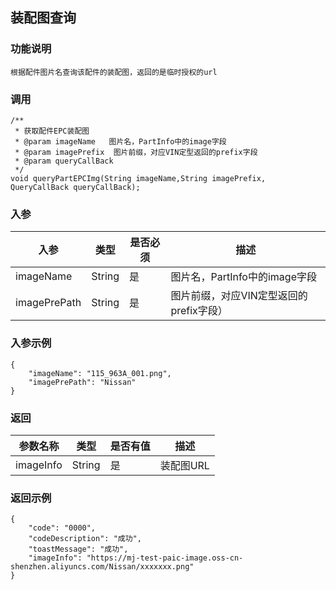 ## 装配图查询
### 功能说明
    根据配件图片名查询该配件的装配图，返回的是临时授权的url

### 调用
```
/**
 * 获取配件EPC装配图
 * @param imageName   图片名，PartInfo中的image字段
 * @param imagePrefix  图片前缀，对应VIN定型返回的prefix字段
 * @param queryCallBack
 */
void queryPartEPCImg(String imageName,String imagePrefix, QueryCallBack queryCallBack);
```
### 入参
| 入参 | 类型 |是否必须|描述|
| --- | --- |----|----|
|imageName|String |是|图片名，PartInfo中的image字段|
|imagePrePath|String |是|图片前缀，对应VIN定型返回的prefix字段）|

### 入参示例
```
{
	"imageName": "115_963A_001.png",
	"imagePrePath": "Nissan"
}
```
### 返回
| 参数名称 | 类型|是否有值|描述|
| --- | --- |----|----|
|imageInfo|String|是|装配图URL|


### 返回示例
```
{
	"code": "0000",
	"codeDescription": "成功",
	"toastMessage": "成功",
	"imageInfo": "https://mj-test-paic-image.oss-cn-shenzhen.aliyuncs.com/Nissan/xxxxxxx.png"
}
```
